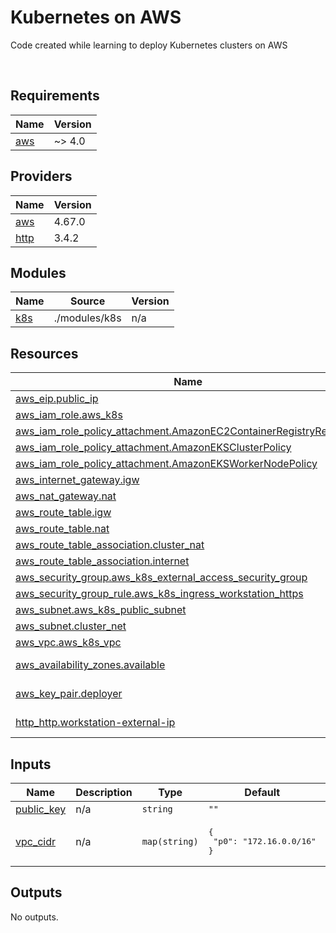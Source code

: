 # Kubernetes on AWS
Code created while learning to deploy Kubernetes clusters on AWS

<br>

<!-- BEGIN_TF_DOCS -->
## Requirements

| Name | Version |
|------|---------|
| <a name="requirement_aws"></a> [aws](#requirement\_aws) | ~> 4.0 |

## Providers

| Name | Version |
|------|---------|
| <a name="provider_aws"></a> [aws](#provider\_aws) | 4.67.0 |
| <a name="provider_http"></a> [http](#provider\_http) | 3.4.2 |

## Modules

| Name | Source | Version |
|------|--------|---------|
| <a name="module_k8s"></a> [k8s](#module\_k8s) | ./modules/k8s | n/a |

## Resources

| Name | Type |
|------|------|
| [aws_eip.public_ip](https://registry.terraform.io/providers/hashicorp/aws/latest/docs/resources/eip) | resource |
| [aws_iam_role.aws_k8s](https://registry.terraform.io/providers/hashicorp/aws/latest/docs/resources/iam_role) | resource |
| [aws_iam_role_policy_attachment.AmazonEC2ContainerRegistryReadOnly](https://registry.terraform.io/providers/hashicorp/aws/latest/docs/resources/iam_role_policy_attachment) | resource |
| [aws_iam_role_policy_attachment.AmazonEKSClusterPolicy](https://registry.terraform.io/providers/hashicorp/aws/latest/docs/resources/iam_role_policy_attachment) | resource |
| [aws_iam_role_policy_attachment.AmazonEKSWorkerNodePolicy](https://registry.terraform.io/providers/hashicorp/aws/latest/docs/resources/iam_role_policy_attachment) | resource |
| [aws_internet_gateway.igw](https://registry.terraform.io/providers/hashicorp/aws/latest/docs/resources/internet_gateway) | resource |
| [aws_nat_gateway.nat](https://registry.terraform.io/providers/hashicorp/aws/latest/docs/resources/nat_gateway) | resource |
| [aws_route_table.igw](https://registry.terraform.io/providers/hashicorp/aws/latest/docs/resources/route_table) | resource |
| [aws_route_table.nat](https://registry.terraform.io/providers/hashicorp/aws/latest/docs/resources/route_table) | resource |
| [aws_route_table_association.cluster_nat](https://registry.terraform.io/providers/hashicorp/aws/latest/docs/resources/route_table_association) | resource |
| [aws_route_table_association.internet](https://registry.terraform.io/providers/hashicorp/aws/latest/docs/resources/route_table_association) | resource |
| [aws_security_group.aws_k8s_external_access_security_group](https://registry.terraform.io/providers/hashicorp/aws/latest/docs/resources/security_group) | resource |
| [aws_security_group_rule.aws_k8s_ingress_workstation_https](https://registry.terraform.io/providers/hashicorp/aws/latest/docs/resources/security_group_rule) | resource |
| [aws_subnet.aws_k8s_public_subnet](https://registry.terraform.io/providers/hashicorp/aws/latest/docs/resources/subnet) | resource |
| [aws_subnet.cluster_net](https://registry.terraform.io/providers/hashicorp/aws/latest/docs/resources/subnet) | resource |
| [aws_vpc.aws_k8s_vpc](https://registry.terraform.io/providers/hashicorp/aws/latest/docs/resources/vpc) | resource |
| [aws_availability_zones.available](https://registry.terraform.io/providers/hashicorp/aws/latest/docs/data-sources/availability_zones) | data source |
| [aws_key_pair.deployer](https://registry.terraform.io/providers/hashicorp/aws/latest/docs/data-sources/key_pair) | data source |
| [http_http.workstation-external-ip](https://registry.terraform.io/providers/hashicorp/http/latest/docs/data-sources/http) | data source |

## Inputs

| Name | Description | Type | Default | Required |
|------|-------------|------|---------|:--------:|
| <a name="input_public_key"></a> [public\_key](#input\_public\_key) | n/a | `string` | `""` | no |
| <a name="input_vpc_cidr"></a> [vpc\_cidr](#input\_vpc\_cidr) | n/a | `map(string)` | <pre>{<br>  "p0": "172.16.0.0/16"<br>}</pre> | no |

## Outputs

No outputs.
<!-- END_TF_DOCS -->